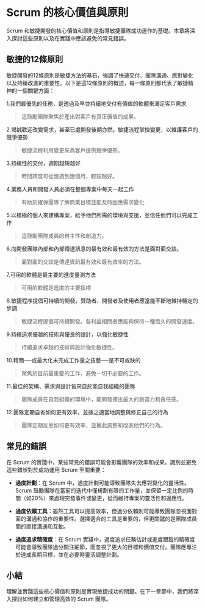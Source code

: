 
# Scrum 的核心價值與原則

Scrum 和敏捷開發的核心價值和原則是指導敏捷團隊成功運作的基礎。本章將深入探討這些原則以及在實踐中應該避免的常見錯誤。

## 敏捷的12條原則

敏捷開發的12條原則是敏捷方法的基石，強調了快速交付、團隊溝通、應對變化以及持續改進的重要性。以下是這12條原則的概述，每一條原則都代表了敏捷精神的一個關鍵方面：

1.我們最優先的任務，是透過及早並持續地交付有價值的軟體來滿足客戶需求
> 這鼓勵團隊聚焦於產出對客戶有真正價值的成果。

2.竭誠歡迎改變需求，甚至已處開發後期亦然。敏捷流程掌控變更，以維護客戶的競爭優勢
> 敏捷流程利用變更來為客戶提供競爭優勢。


3.持續性的交付，週期越短越好
> 時間跨度可從幾週到幾個月，較短越好。


4.業務人員和開發人員必須在整個專案中每天一起工作
> 有助於確保團隊了解商業目標並能及時回應需求變化


5.以積極的個人來建構專案，給予他們所需的環境與支援，並信任他們可以完成工作
> 這鼓勵團隊成員的自主性和創造力。


6.向開發團隊內部和內部傳達訊息的最有效和最有效的方法是面對面交談。
> 面對面的交談是傳達資訊最有效和最有效率的方法。

7.可用的軟體是最主要的進度量測方法
> 可用的軟體是進度的主要指標

8.敏捷程序提倡可持續的開發。贊助者、開發者及使用者應當能不斷地維持穩定的步調
> 敏捷流程提倡可持續開發。各利益相關者應能夠保持一種恆久的開發速度。

9.持續追求優越的技術與優良的設計，以強化敏捷性
> 持續追求卓越的技術與設計強化敏捷性。

10.精簡──或最大化未完成工作量之技藝──是不可或缺的
> 聚焦於目前最重要的工作，避免一切不必要的工作。

11.最佳的架構、需求與設計皆來自於能自我組織的團隊
> 團隊成員在自我組織的環境中，能夠發揮出最大的創造力和責任感。

12.團隊定期自省如何更有效率，並據之適當地調整與修正自己的行為
> 團隊定期反思如何更有效率，並據此調整和改進他們的行為。

## 常見的錯誤

在 Scrum 的實踐中，某些常見的錯誤可能會影響團隊的效率和成果。識別並避免這些錯誤對於成功運用 Scrum 至關重要：

- **過度計劃**：在 Scrum 中，過度計劃可能導致團隊失去應對變化的靈活性。Scrum 鼓勵團隊在當前的迭代中僅規劃有限的工作量，並保留一定比例的時間（如20%）來處理突發事件或變更，從而維持專案的靈活性和適應性。

- **過度依賴工具**：雖然工具可以提高效率，但過分依賴則可能導致團隊忽視面對面的溝通和協作的重要性。選擇適合的工具是重要的，但更關鍵的是團隊成員間的直接溝通和互動。

- **過度追求精確度**：在 Scrum 實踐中，過度追求任務估計或進度跟蹤的精確度可能會導致團隊過分關注細節，而忽視了更大的目標和價值交付。團隊應專注於達成長期目標，並在必要時靈活調整計劃。


## 小結


理解並實踐這些核心價值和原則是實現敏捷成功的關鍵。在下一章節中，我們將深入探討如何建立和管理高效的 Scrum 團隊。




